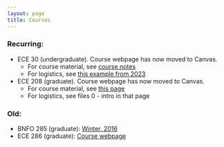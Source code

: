 ```yaml
---
layout: page
title: Courses
---
```


### Recurring:

* ECE 30 (undergraduate).  Course webpage has now moved to Canvas. 
	* For course material, see [course notes](https://drive.google.com/drive/u/0/folders/1cTVFvcVqWWSwtFH8mRWOVBUd1fqu9524)
	* For logistics, see [this example from 2023](https://drive.google.com/file/d/19jsrl_PU8Lmv0XaB6oiR5cFGiEuYtdbZ/view?usp=sharing)
* ECE 208 (graduate).  Course webpage has now moved to Canvas.
	* For course material, see [this page](https://drive.google.com/drive/u/0/folders/1OEMeBPbcE6Het1bxs3UP81i8wItbsjhw)
	* For logistics, see files 0 - intro in that page


### Old:
* BNFO 285 (graduate): [Winter, 2016](https://sites.google.com/a/eng.ucsd.edu/bnfo285wi2016/home/syllabus)
* ECE 286 (graduate): [Course webpage](https://sites.google.com/a/eng.ucsd.edu/ece286)
